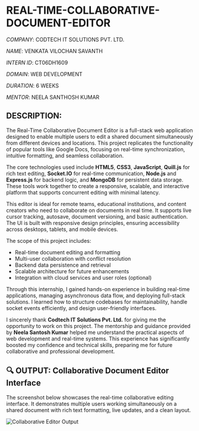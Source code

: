 # REAL-TIME-COLLABORATIVE-DOCUMENT-EDITOR

*COMPANY*: CODTECH IT SOLUTIONS PVT. LTD.

*NAME*: VENKATA VILOCHAN SAVANTH

*INTERN ID*: CT06DH1609

*DOMAIN*: WEB DEVELOPMENT

*DURATION*: 6 WEEKS

*MENTOR*: NEELA SANTHOSH KUMAR

## DESCRIPTION:

The Real-Time Collaborative Document Editor is a full-stack web application designed to enable multiple users to edit a shared document simultaneously from different devices and locations. This project replicates the functionality of popular tools like Google Docs, focusing on real-time synchronization, intuitive formatting, and seamless collaboration.

The core technologies used include **HTML5**, **CSS3**, **JavaScript**, **Quill.js** for rich text editing, **Socket.IO** for real-time communication, **Node.js** and **Express.js** for backend logic, and **MongoDB** for persistent data storage. These tools work together to create a responsive, scalable, and interactive platform that supports concurrent editing with minimal latency.

This editor is ideal for remote teams, educational institutions, and content creators who need to collaborate on documents in real time. It supports live cursor tracking, autosave, document versioning, and basic authentication. The UI is built with responsive design principles, ensuring accessibility across desktops, tablets, and mobile devices.

The scope of this project includes:
- Real-time document editing and formatting
- Multi-user collaboration with conflict resolution
- Backend data persistence and retrieval
- Scalable architecture for future enhancements
- Integration with cloud services and user roles (optional)

Through this internship, I gained hands-on experience in building real-time applications, managing asynchronous data flow, and deploying full-stack solutions. I learned how to structure codebases for maintainability, handle socket events efficiently, and design user-friendly interfaces.

I sincerely thank **Codtech IT Solutions Pvt. Ltd.** for giving me the opportunity to work on this project. The mentorship and guidance provided by **Neela Santosh Kumar** helped me understand the practical aspects of web development and real-time systems. This experience has significantly boosted my confidence and technical skills, preparing me for future collaborative and professional development.

## 🔍 OUTPUT: Collaborative Document Editor Interface

The screenshot below showcases the real-time collaborative editing interface. It demonstrates multiple users working simultaneously on a shared document with rich text formatting, live updates, and a clean layout.

![Collaborative Editor Output](https://github.com/user-attachments/assets/f77a15d9-1798-4f1b-a550-b65a1ee0766a)


